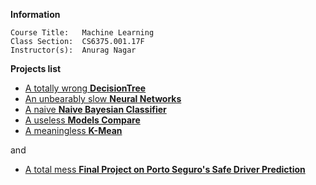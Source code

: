 __Information__

    Course Title:   Machine Learning
    Class Section:  CS6375.001.17F
    Instructor(s):  Anurag Nagar 

__Projects list__

-   [A totally wrong __DecisionTree__](./DecisionTree)
-   [An unbearably slow __Neural Networks__](./NeuralNetworks)
-   [A naive __Naive Bayesian Classifier__](./NaiveBayesianClassifier)
-   [A useless __Models Compare__](./ModelCompare)
-   [A meaningless __K-Mean__](./K-Mean)

and

-   [A total mess __Final Project on Porto Seguro's Safe Driver Prediction__](./PortoSeguro)
